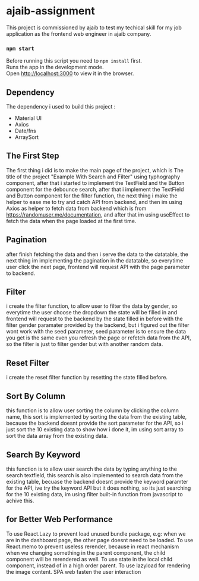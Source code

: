 # ajaib-assignment

This project is commissioned by ajaib to test my techical skill for my job application as the frontend web engineer in ajaib company.

### `npm start`

Before running this script you need to `npm install` first. \
Runs the app in the development mode.\
Open [http://localhost:3000](http://localhost:3000) to view it in the browser.

## Dependency

The dependency i used to build this project :

- Material UI
- Axios
- Date/fns
- ArraySort

## The First Step

The first thing i did is to make the main page of the project, which is The title of the project "Example With Search and Filter" using typhography component,
after that i started to implement the TextField and the Button component for the debounce search,
after that i implement the TextField and Button component for the filter function,
the next thing i make the helper to ease me to try and catch API from backend, and then im using Axios as helper to fetch data from backend which is from https://randomuser.me/documentation, and after that im using useEffect to fetch the data when the page loaded at the first time.

## Pagination

after finish fetching the data and then i serve the data to the datatable, the next thing im implementing the pagination in the datatable, so everytime user click the next page, frontend will request API with the page parameter to backend.

## Filter

i create the filter function, to allow user to filter the data by gender, so everytime the user choose the dropdown the state will be filled in and frontend will request to the backend by the state filled in before with the filter gender paramater provided by the backend, but i figured out the filter wont work with the seed parameter, seed parameter is to ensure the data you get is the same even you refresh the page or refetch data from the API, so the filter is just to filter gender but with another random data.

## Reset Filter

i create the reset filter function by resetting the state filled before.

## Sort By Column

this function is to allow user sorting the column by clicking the column name, this sort is implemented by sorting the data from the existing table, because the backend doesnt provide the sort parameter for the API, so i just sort the 10 existing data to show how i done it, im using sort array to sort the data array from the existing data.

## Search By Keyword

this function is to allow user search the data by typing anything to the search textfield, this search is also implemented to search data from the existing table, becuase the backend doesnt provide the keyword paramter for the API, ive try the keyword API but it does nothing, so its just searching for the 10 existing data, im using filter built-in function from javascript to achive this.

## for Better Web Performance

To use React.Lazy to prevent load unused bundle package, e.g: when we are in the dashboard page, the other page doesnt need to be loaded.
To use React.memo to prevent useless rerender, because in react mechanism when we changing something in the parent component, the child component will be rerendered as well.
To use state in the local child component, instead of in a high order parent.
To use lazyload for rendering the image content.
SPA web fasten the user interaction
